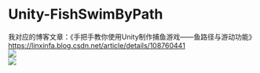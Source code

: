 # Unity-FishSwimByPath
我对应的博客文章：《手把手教你使用Unity制作捕鱼游戏——鱼路径与游动功能》  
https://linxinfa.blog.csdn.net/article/details/108760441  
![](https://img-blog.csdnimg.cn/20200924161659247.gif#)  
![](https://img-blog.csdnimg.cn/20200924105430174.gif#)  



